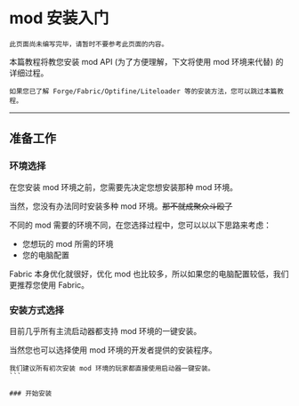 # mod 安装入门
````{warning}
此页面尚未编写完毕，请暂时不要参考此页面的内容。
````
本篇教程将教您安装 mod API (为了方便理解，下文将使用 mod 环境来代替) 的详细过程。  
````{note}
如果您已了解 Forge/Fabric/Optifine/Liteloader 等的安装方法，您可以跳过本篇教程。
````

***
## 准备工作

### 环境选择
在您安装 mod 环境之前，您需要先决定您想安装那种 mod 环境。<br>

当然，您没有办法同时安装多种 mod 环境。~~那不就成聚众斗殴了~~

不同的 mod 需要的环境不同，在您选择过程中，您可以以以下思路来考虑：

- 您想玩的 mod 所需的环境
- 您的电脑配置

Fabric 本身优化就很好，优化 mod 也比较多，所以如果您的电脑配置较低，我们更推荐您使用 Fabric。

### 安装方式选择

目前几乎所有主流启动器都支持 mod 环境的一键安装。

当然您也可以选择使用 mod 环境的开发者提供的安装程序。

````{tip}
我们建议所有初次安装 mod 环境的玩家都直接使用启动器一键安装。
```

### 开始安装